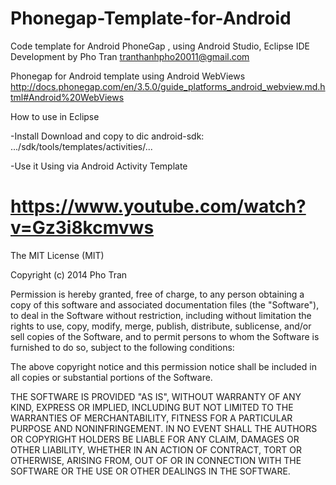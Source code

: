 Phonegap-Template-for-Android
=============================

Code template for Android PhoneGap  , using Android Studio, Eclipse IDE﻿
Development by Pho Tran
tranthanhpho20011@gmail.com

Phonegap for Android template using Android WebViews
http://docs.phonegap.com/en/3.5.0/guide_platforms_android_webview.md.html#Android%20WebViews


How to use in Eclipse

-Install
Download and copy to dic android-sdk: .../sdk/tools/templates/activities/...

-Use it
Using via Android Activity Template

https://www.youtube.com/watch?v=Gz3i8kcmvws
=========================
The MIT License (MIT)

Copyright (c) 2014 Pho Tran

Permission is hereby granted, free of charge, to any person obtaining a copy
of this software and associated documentation files (the "Software"), to deal
in the Software without restriction, including without limitation the rights
to use, copy, modify, merge, publish, distribute, sublicense, and/or sell
copies of the Software, and to permit persons to whom the Software is
furnished to do so, subject to the following conditions:

The above copyright notice and this permission notice shall be included in all
copies or substantial portions of the Software.

THE SOFTWARE IS PROVIDED "AS IS", WITHOUT WARRANTY OF ANY KIND, EXPRESS OR
IMPLIED, INCLUDING BUT NOT LIMITED TO THE WARRANTIES OF MERCHANTABILITY,
FITNESS FOR A PARTICULAR PURPOSE AND NONINFRINGEMENT. IN NO EVENT SHALL THE
AUTHORS OR COPYRIGHT HOLDERS BE LIABLE FOR ANY CLAIM, DAMAGES OR OTHER
LIABILITY, WHETHER IN AN ACTION OF CONTRACT, TORT OR OTHERWISE, ARISING FROM,
OUT OF OR IN CONNECTION WITH THE SOFTWARE OR THE USE OR OTHER DEALINGS IN THE
SOFTWARE.
